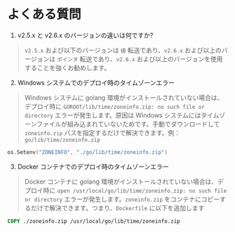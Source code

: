 # よくある質問

1. v2.5.x と v2.6.x のバージョンの違いは何ですか?
>  `v2.5.x` および以下のバージョンは `値` 転送であり、`v2.6.x` および以上のバージョンは `ポインタ` 転送であり、`v2.6.x` および以上のバージョンを使用することを強くお勧めします。

2. Windows システムでのデプロイ時のタイムゾーンエラー

> Windows システムに golang 環境がインストールされていない場合は、デプロイ時に `GOROOT/lib/time/zoneinfo.zip: no such file or directory` エラーが発生します。原因は Windows システムにはタイムゾーンファイルが組み込まれていないためです。手動でダウンロードして `zoneinfo.zip` パスを指定するだけで解決できます。例：`go/lib/time/zoneinfo.zip`

```go
os.Setenv("ZONEINFO", "./go/lib/time/zoneinfo.zip")
```

3. Docker コンテナでのデプロイ時のタイムゾーンエラー

> Docker コンテナに golang 環境がインストールされていない場合は、デプロイ時に `open /usr/local/go/lib/time/zoneinfo.zip: no such file or directory` エラーが発生します。`zoneinfo.zip` をコンテナにコピーするだけで解決できます。つまり、`Dockerfile` に以下を追加します

```dockerfile
COPY ./zoneinfo.zip /usr/local/go/lib/time/zoneinfo.zip
```